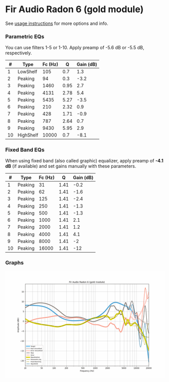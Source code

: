 # Fir Audio Radon 6 (gold module)
See [usage instructions](https://github.com/jaakkopasanen/AutoEq#usage) for more options and info.

### Parametric EQs
You can use filters 1-5 or 1-10. Apply preamp of -5.6 dB or -5.5 dB, respectively.

|   # | Type      |   Fc (Hz) |    Q |   Gain (dB) |
|-----|-----------|-----------|------|-------------|
|   1 | LowShelf  |       105 | 0.7  |         1.3 |
|   2 | Peaking   |        94 | 0.3  |        -3.2 |
|   3 | Peaking   |      1460 | 0.95 |         2.7 |
|   4 | Peaking   |      4131 | 2.78 |         5.4 |
|   5 | Peaking   |      5435 | 5.27 |        -3.5 |
|   6 | Peaking   |       210 | 2.32 |         0.9 |
|   7 | Peaking   |       428 | 1.71 |        -0.9 |
|   8 | Peaking   |       787 | 2.64 |         0.7 |
|   9 | Peaking   |      9430 | 5.95 |         2.9 |
|  10 | HighShelf |     10000 | 0.7  |        -8.1 |

### Fixed Band EQs
When using fixed band (also called graphic) equalizer, apply preamp of **-4.1 dB** (if available) and set gains manually with these parameters.

|   # | Type    |   Fc (Hz) |    Q |   Gain (dB) |
|-----|---------|-----------|------|-------------|
|   1 | Peaking |        31 | 1.41 |        -0.2 |
|   2 | Peaking |        62 | 1.41 |        -1.6 |
|   3 | Peaking |       125 | 1.41 |        -2.4 |
|   4 | Peaking |       250 | 1.41 |        -1.3 |
|   5 | Peaking |       500 | 1.41 |        -1.3 |
|   6 | Peaking |      1000 | 1.41 |         2.1 |
|   7 | Peaking |      2000 | 1.41 |         1.2 |
|   8 | Peaking |      4000 | 1.41 |         4.1 |
|   9 | Peaking |      8000 | 1.41 |        -2   |
|  10 | Peaking |     16000 | 1.41 |       -12   |

### Graphs
![](./Fir%20Audio%20Radon%206%20(gold%20module).png)
